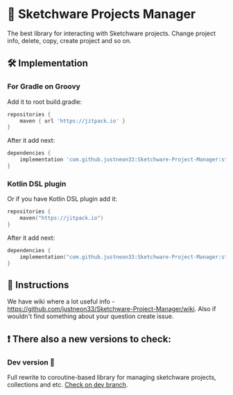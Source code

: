 # 📂 Sketchware Projects Manager
The best library for interacting with Sketchware projects. Change project info, delete, copy, create project and so on.
## 🛠 Implementation
### For Gradle on Groovy
Add it to root build.gradle:
```groovy
repositories {
	maven { url 'https://jitpack.io' }
}
```
After it add next:
```groovy
dependencies {
	implementation 'com.github.justneon33:Sketchware-Project-Manager:stable-1.2'
}
```
### Kotlin DSL plugin
Or if you have Kotlin DSL plugin add it:
```kotlin
repositories {
    maven("https://jitpack.io")
}
```
After it add next:
```kotlin
dependencies {
	implementation("com.github.justneon33:Sketchware-Project-Manager:stable-1.2")
}
```
## 📜 Instructions
We have wiki where a lot useful info - https://github.com/justneon33/Sketchware-Project-Manager/wiki.
Also if wouldn't find something about your question create issue.
##  ❗ There also a new versions to check:
### Dev version 🧪
Full rewrite to coroutine-based library for managing sketchware projects, collections and etc.
[Check on dev branch](https://github.com/y9neon/Sketchware-Project-Manager/tree/dev).
